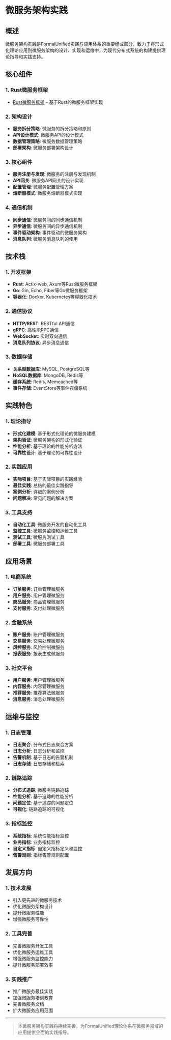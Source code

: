 # 微服务架构实践

## 概述

微服务架构实践是FormalUnified实践与应用体系的重要组成部分，致力于将形式化理论应用到微服务架构的设计、实现和运维中，为现代分布式系统的构建提供理论指导和实践支持。

## 核心组件

### 1. Rust微服务框架

- [Rust微服务框架](RustMicroserviceFramework/) - 基于Rust的微服务框架实现

### 2. 架构设计

- **服务拆分策略**: 微服务的拆分策略和原则
- **API设计模式**: 微服务API的设计模式
- **数据管理策略**: 微服务数据管理策略
- **部署架构**: 微服务部署架构设计

### 3. 核心组件

- **服务注册与发现**: 微服务的注册与发现机制
- **API网关**: 微服务API网关的设计实现
- **配置管理**: 微服务配置管理方案
- **熔断器模式**: 微服务熔断器模式实现

### 4. 通信机制

- **同步通信**: 微服务间的同步通信机制
- **异步通信**: 微服务间的异步通信机制
- **事件驱动架构**: 事件驱动的微服务架构
- **消息队列**: 微服务消息队列的使用

## 技术栈

### 1. 开发框架

- **Rust**: Actix-web, Axum等Rust微服务框架
- **Go**: Gin, Echo, Fiber等Go微服务框架
- **容器化**: Docker, Kubernetes等容器化技术

### 2. 通信协议

- **HTTP/REST**: RESTful API通信
- **gRPC**: 高性能RPC通信
- **WebSocket**: 实时双向通信
- **消息队列协议**: 异步消息通信

### 3. 数据存储

- **关系型数据库**: MySQL, PostgreSQL等
- **NoSQL数据库**: MongoDB, Redis等
- **缓存系统**: Redis, Memcached等
- **事件存储**: EventStore等事件存储系统

## 实践特色

### 1. 理论指导

- **形式化建模**: 基于形式化理论的微服务建模
- **架构验证**: 微服务架构的形式化验证
- **性能分析**: 基于理论的性能分析方法
- **可靠性设计**: 基于理论的可靠性设计

### 2. 实践应用

- **实际项目**: 基于实际项目的实践经验
- **最佳实践**: 总结的最佳实践指导
- **案例分析**: 详细的案例分析
- **问题解决**: 常见问题的解决方案

### 3. 工具支持

- **自动化工具**: 微服务开发的自动化工具
- **监控工具**: 微服务监控和运维工具
- **测试工具**: 微服务测试工具
- **部署工具**: 微服务部署工具

## 应用场景

### 1. 电商系统

- **订单服务**: 订单管理微服务
- **用户服务**: 用户管理微服务
- **商品服务**: 商品管理微服务
- **支付服务**: 支付处理微服务

### 2. 金融系统

- **账户服务**: 账户管理微服务
- **交易服务**: 交易处理微服务
- **风控服务**: 风险控制微服务
- **报表服务**: 报表生成微服务

### 3. 社交平台

- **用户服务**: 用户管理微服务
- **内容服务**: 内容管理微服务
- **推荐服务**: 推荐算法微服务
- **消息服务**: 消息处理微服务

## 运维与监控

### 1. 日志管理

- **日志聚合**: 分布式日志聚合方案
- **日志分析**: 日志分析和监控
- **告警机制**: 基于日志的告警机制
- **日志存储**: 日志存储和检索

### 2. 链路追踪

- **分布式追踪**: 微服务链路追踪
- **性能分析**: 基于追踪的性能分析
- **问题定位**: 基于追踪的问题定位
- **可视化**: 链路追踪的可视化

### 3. 指标监控

- **系统指标**: 系统性能指标监控
- **业务指标**: 业务指标监控
- **自定义指标**: 自定义指标定义和监控
- **告警规则**: 指标告警规则配置

## 发展方向

### 1. 技术发展

- 引入更先进的微服务技术
- 优化微服务架构设计
- 提升微服务性能
- 增强微服务可靠性

### 2. 工具完善

- 完善微服务开发工具
- 优化微服务运维工具
- 增强微服务监控能力
- 提升微服务部署效率

### 3. 实践推广

- 推广微服务最佳实践
- 加强微服务培训教育
- 完善微服务文档
- 扩大微服务应用范围

---

> 本微服务架构实践将持续完善，为FormalUnified理论体系在微服务领域的应用提供全面的实践指导。
